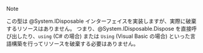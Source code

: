 > [!NOTE]
> この型は @System.IDisposable インターフェイスを実装しますが、実際に破棄するリソースはありません。 つまり、@System.IDisposable.Dispose を直接呼び出したり、`using` (C# の場合) または `Using` (Visual Basic の場合) といった言語構築を行ってリソースを破棄する必要はありません。
